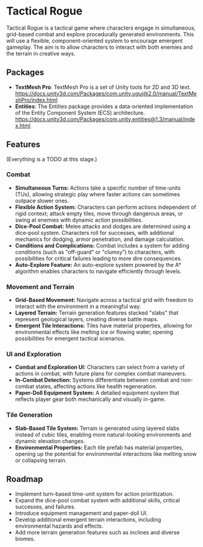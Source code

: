 # Tactical Rogue

Tactical Rogue is a tactical game where characters engage in simultaneous, grid-based combat and explore procedurally generated environments. This will use a flexible, component-oriented system to encourage emergent gameplay. The aim is to allow characters to interact with both enemies and the terrain in creative ways.

## Packages

- **TextMesh Pro**: TextMesh Pro is a set of Unity tools for 2D and 3D text. <https://docs.unity3d.com/Packages/com.unity.ugui@2.0/manual/TextMeshPro/index.html>
- **Entities**: The Entities package provides a data-oriented implementation of the Entity Component System (ECS) architecture. <https://docs.unity3d.com/Packages/com.unity.entities@1.3/manual/index.html>

## Features

(Everything is a TODO at this stage.)

### Combat

- **Simultaneous Turns:** Actions take a specific number of time-units (TUs), allowing strategic play where faster actions can sometimes outpace slower ones.
- **Flexible Action System:** Characters can perform actions independent of rigid context; attack empty tiles, move through dangerous areas, or swing at enemies with dynamic action possibilities.
- **Dice-Pool Combat:** Melee attacks and dodges are determined using a dice-pool system. Characters roll for successes, with additional mechanics for dodging, armor penetration, and damage calculation.
- **Conditions and Complications:** Combat includes a system for adding conditions (such as "off-guard" or "clumsy") to characters, with possibilities for critical failures leading to more dire consequences.
- **Auto-Explore Feature:** An auto-explore system powered by the A* algorithm enables characters to navigate efficiently through levels.

### Movement and Terrain

- **Grid-Based Movement:** Navigate across a tactical grid with freedom to interact with the environment in a meaningful way.
- **Layered Terrain:** Terrain generation features stacked "slabs" that represent geological layers, creating diverse battle maps.
- **Emergent Tile Interactions:** Tiles have material properties, allowing for environmental effects like melting ice or flowing water, opening possibilities for emergent tactical scenarios.

### UI and Exploration

- **Combat and Exploration UI:** Characters can select from a variety of actions in combat, with future plans for complex combat maneuvers.
- **In-Combat Detection:** Systems differentiate between combat and non-combat states, affecting actions like health regeneration.
- **Paper-Doll Equipment System:** A detailed equipment system that reflects player gear both mechanically and visually in-game.

### Tile Generation

- **Slab-Based Tile System:** Terrain is generated using layered slabs instead of cubic tiles, enabling more natural-looking environments and dynamic elevation changes.
- **Environmental Properties:** Each tile prefab has material properties, opening up the potential for environmental interactions like melting snow or collapsing terrain.

## Roadmap

- Implement turn-based time-unit system for action prioritization.
- Expand the dice-pool combat system with additional skills, critical successes, and failures.
- Introduce equipment management and paper-doll UI.
- Develop additional emergent terrain interactions, including environmental hazards and effects.
- Add more terrain generation features such as inclines and diverse biomes.
